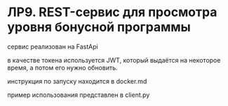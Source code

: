 # ЛР9. REST-сервис для просмотра уровня бонусной программы

сервис реализован на FastApi

в качестве токена используется JWT, который выдаётся на некоторое время, а потом его нужно обновить.

инструкция по запуску находится в docker.md

пример использования представлен в client.py